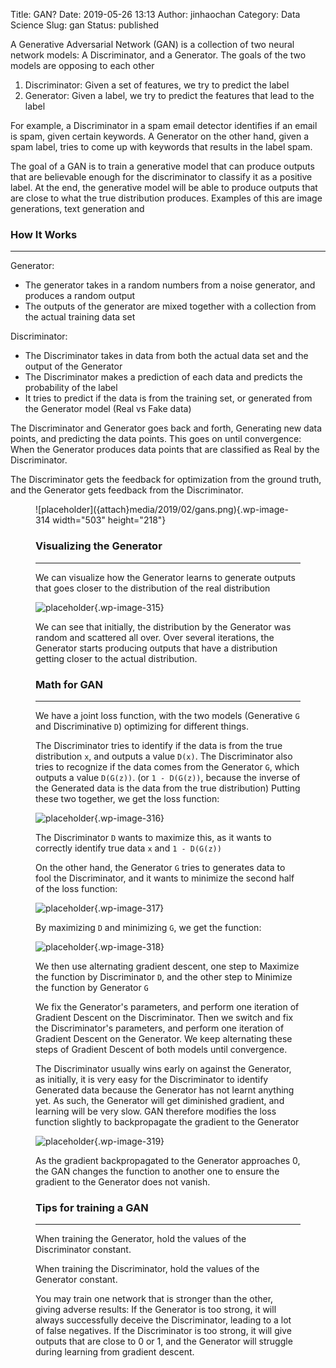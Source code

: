 Title: GAN?
Date: 2019-05-26 13:13
Author: jinhaochan
Category: Data Science
Slug: gan
Status: published



A Generative Adversarial Network (GAN) is a collection of two neural network models: A Discriminator, and a Generator. The goals of the two models are opposing to each other



<!-- wp:list {"ordered":true} -->

1.  Discriminator: Given a set of features, we try to predict the label
2.  Generator: Given a label, we try to predict the features that lead to the label





For example, a Discriminator in a spam email detector identifies if an email is spam, given certain keywords. A Generator on the other hand, given a spam label, tries to come up with keywords that results in the label spam.





The goal of a GAN is to train a generative model that can produce outputs that are believable enough for the discriminator to classify it as a positive label. At the end, the generative model will be able to produce outputs that are close to what the true distribution produces. Examples of this are image generations, text generation and



<!-- wp:heading {"level":3} -->

### How It Works





------------------------------------------------------------------------



</p>


Generator:





-   The generator takes in a random numbers from a noise generator, and produces a random output
-   The outputs of the generator are mixed together with a collection from the actual training data set





Discriminator:





-   The Discriminator takes in data from both the actual data set and the output of the Generator
-   The Discriminator makes a prediction of each data and predicts the probability of the label
-   It tries to predict if the data is from the training set, or generated from the Generator model (Real vs Fake data)





The Discriminator and Generator goes back and forth, Generating new data points, and predicting the data points. This goes on until convergence: When the Generator produces data points that are classified as Real by the Discriminator.





The Discriminator gets the feedback for optimization from the ground truth, and the Generator gets feedback from the Discriminator.



<!-- wp:image {"id":314,"align":"center","width":503,"height":218} -->

>

<figure class="aligncenter is-resized">
![placeholder]({attach}media/2019/02/gans.png){.wp-image-314 width="503" height="218"}






<!-- wp:heading {"level":3} -->

### Visualizing the Generator





------------------------------------------------------------------------



</p>


We can visualize how the Generator learns to generate outputs that goes closer to the distribution of the real distribution



<!-- wp:image {"id":315} -->


![placeholder]({attach}media/2019/02/iterations-1.gif){.wp-image-315}






We can see that initially, the distribution by the Generator was random and scattered all over. Over several iterations, the Generator starts producing outputs that have a distribution getting closer to the actual distribution.



<!-- wp:heading {"level":3} -->

### Math for GAN





------------------------------------------------------------------------



</p>


We have a joint loss function, with the two models (Generative `G` and Discriminative `D`) optimizing for different things.





The Discriminator tries to identify if the data is from the true distribution `x`, and outputs a value `D(x)`. The Discriminator also tries to recognize if the data comes from the Generator `G`, which outputs a value `D(G(z))`. (or `1 - D(G(z))`, because the inverse of the Generated data is the data from the true distribution) Putting these two together, we get the loss function:



<!-- wp:image {"id":316,"align":"center"} -->

>


![placeholder]({attach}media/2019/02/1-4xahmaugxeoqnnjhzjq-4q.jpeg){.wp-image-316}








The Discriminator `D` wants to maximize this, as it wants to correctly identify true data `x` and `1 - D(G(z))`





On the other hand, the Generator `G` tries to generates data to fool the Discriminator, and it wants to minimize the second half of the loss function:



<!-- wp:image {"id":317,"align":"center"} -->

>


![placeholder]({attach}media/2019/02/1-n235xeigxkl3ktl08d-cza.jpeg){.wp-image-317}








By maximizing `D` and minimizing `G`, we get the function:



<!-- wp:image {"id":318} -->


![placeholder]({attach}media/2019/02/1-ihk3whuaz_0uek4sjicyfw.png){.wp-image-318}






We then use alternating gradient descent, one step to Maximize the function by Discriminator `D`, and the other step to Minimize the function by Generator `G`





We fix the Generator's parameters, and perform one iteration of Gradient Descent on the Discriminator. Then we switch and fix the Discriminator's parameters, and perform one iteration of Gradient Descent on the Generator. We keep alternating these steps of Gradient Descent of both models until convergence.





The Discriminator usually wins early on against the Generator, as initially, it is very easy for the Discriminator to identify Generated data because the Generator has not learnt anything yet. As such, the Generator will get diminished gradient, and learning will be very slow. GAN therefore modifies the loss function slightly to backpropagate the gradient to the Generator



<!-- wp:image {"id":319} -->


![placeholder]({attach}media/2019/02/1-6so6q3dwurg8qrmwk1y3jw.jpeg){.wp-image-319}






As the gradient backpropagated to the Generator approaches 0, the GAN changes the function to another one to ensure the gradient to the Generator does not vanish.



<!-- wp:heading {"level":3} -->

### Tips for training a GAN





------------------------------------------------------------------------



</p>


When training the Generator, hold the values of the Discriminator constant.





When training the Discriminator, hold the values of the Generator constant.





You may train one network that is stronger than the other, giving adverse results: If the Generator is too strong, it will always successfully deceive the Discriminator, leading to a lot of false negatives. If the Discriminator is too strong, it will give outputs that are close to 0 or 1, and the Generator will struggle during learning from gradient descent.  


